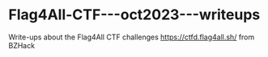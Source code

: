 # Flag4All-CTF---oct2023---writeups
Write-ups about the Flag4All CTF challenges https://ctfd.flag4all.sh/ from BZHack
